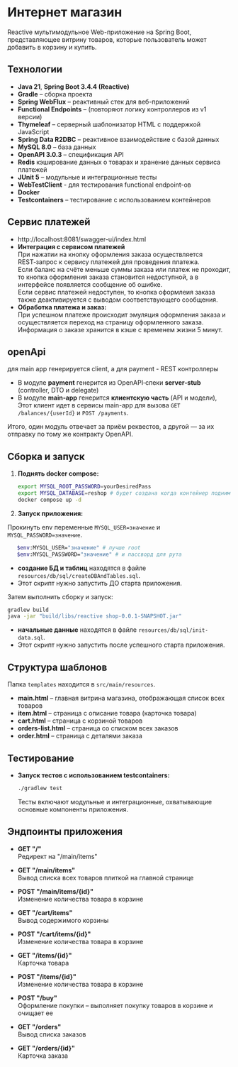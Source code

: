 # Интернет магазин

Reactive мультимодульное Web-приложение на Spring Boot, представляющее витрину товаров, которые пользователь может добавить в корзину и купить.

## Технологии

- **Java 21**, **Spring Boot 3.4.4 (Reactive)**
- **Gradle** – сборка проекта
- **Spring WebFlux** – реактивный стек для веб-приложений
- **Functional Endpoints** – (повторяют логику контроллеров из v1 версии)
- **Thymeleaf** – серверный шаблонизатор HTML с поддержкой JavaScript
- **Spring Data R2DBC** – реактивное взаимодействие с базой данных
- **MySQL 8.0** – база данных
- **OpenAPI 3.0.3** – спецификация API
- **Redis** кэширование данных о товарах и хранение данных сервиса платежей
- **JUnit 5** – модульные и интеграционные тесты
- **WebTestClient** - для тестирования functional endpoint-ов
- **Docker**
- **Testcontainers** – тестирование с использованием контейнеров

## Сервис платежей
- http://localhost:8081/swagger-ui/index.html
- **Интеграция с сервисом платежей**  
  При нажатии на кнопку оформления заказа осуществляется REST‑запрос к сервису платежей для проведения платежа.  
  Если баланс на счёте меньше суммы заказа или платеж не проходит, то кнопка оформления заказа становится недоступной, а в интерфейсе появляется сообщение об ошибке.  
  Если сервис платежей недоступен, то кнопка оформлеия заказа также деактивируется с выводом соответствующего сообщения.
- **Обработка платежа и заказ:**  
  При успешном платеже происходит эмуляция оформления заказа и осуществляется переход на страницу оформленного заказа.  
  Информация о заказе хранится в кэше с временем жизни 5 минут.

## openApi
для main app генерируется client, а для payment - REST контроллеры

* В модуле **payment** генерится из OpenAPI‑спеки **server‑stub** (controller, DTO и delegate)
* В модуле **main‑app** генерится **клиентскую часть** (API и модели), Этот клиент идет в сервисы main-app для вызова `GET /balances/{userId}` и `POST /payments`.

Итого, один модуль отвечает за приём реквестов, а другой — за их отправку по тому же контракту OpenAPI.

## Сборка и запуск

1. **Поднять docker compose:**

   ```bash
   export MYSQL_ROOT_PASSWORD=yourDesiredPass
   export MYSQL_DATABASE=reshop # будет создана когда контейнер поднимется
   docker compose up -d
   ```

2. **Запуск приложения:**

Прокинуть env переменные `MYSQL_USER=значение` и `MYSQL_PASSWORD=значение`.

```bash
   $env:MYSQL_USER="значение" # лучше root
   $env:MYSQL_PASSWORD="значение" # и пассворд для рута
```

- **создание БД и таблиц** находятся в файле `resources/db/sql/createDBAndTables.sql`.
- Этот скрипт нужно запустить ДО старта приложения.

Затем выполнить сборку и запуск:
   ```bash
   gradlew build
   java -jar "build/libs/reactive shop-0.0.1-SNAPSHOT.jar"
   ```

- **начальные данные** находятся в файле `resources/db/sql/init-data.sql`.
- Этот скрипт нужно запустить после успешного старта приложения.

## Структура шаблонов

Папка `templates` находится в `src/main/resources`.

- **main.html** – главная витрина магазина, отображающая список всех товаров
- **item.html** – страница с описание товара (карточка товара)
- **cart.html** – страница с корзиной товаров
- **orders-list.html** – страница со списком всех заказов
- **order.html** – страница с деталями заказа

## Тестирование

- **Запуск тестов с использованием testcontainers:**

  ```bash
  ./gradlew test
  ```

  Тесты включают модульные и интеграционные, охватывающие основные компоненты приложения.

## Эндпоинты приложения

- **GET \"/\"**  
  Редирект на \"/main/items\"

- **GET \"/main/items\"**  
  Вывод списка всех товаров плиткой на главной странице

- **POST \"/main/items/{id}\"**  
  Изменение количества товара в корзине

- **GET \"/cart/items\"**  
  Вывод содержимого корзины

- **POST \"/cart/items/{id}\"**  
  Изменение количества товара в корзине

- **GET \"/items/{id}\"**  
  Карточка товара

- **POST \"/items/{id}\"**  
  Изменение количества товара в корзине

- **POST \"/buy\"**  
  Оформление покупки – выполняет покупку товаров в корзине и очищает ее

- **GET \"/orders\"**  
  Вывод списка заказов

- **GET \"/orders/{id}\"**  
  Карточка заказа

